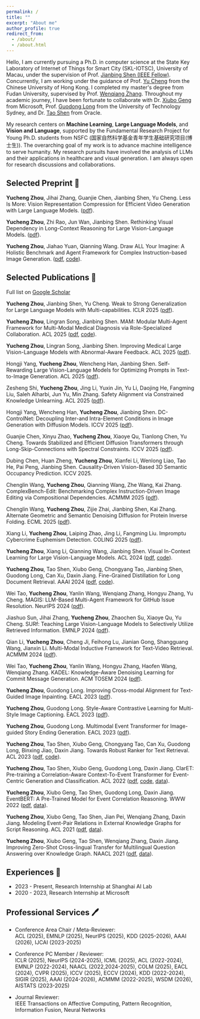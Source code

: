 ```yaml
---
permalink: /
title: ""
excerpt: "About me"
author_profile: true
redirect_from: 
  - /about/
  - /about.html
---
```


Hello, I am currently pursuing a Ph.D. in computer science at the State Key Laboratory of Internet of Things for Smart City (SKL-IOTSC), University of Macau, under the supervision of Prof. [Jianbing Shen (IEEE Fellow)](https://scholar.google.com/citations?user=_Q3NTToAAAAJ&hl=en). Concurrently, I am working under the guidance of Prof. [Yu Cheng](https://ych133.github.io/) from the Chinese University of Hong Kong. I completed my master's degree from Fudan University, supervised by Prof. [Wenqiang Zhang](http://www.fudanroilab.com/2021/07/01/WenqiangZhang.html). Throughout my academic journey, I have been fortunate to collaborate with Dr. [Xiubo Geng](https://xiubo0211.github.io/) from Microsoft, Prof. [Guodong Long](https://guodonglong.github.io/) from the University of Technology Sydney, and Dr. [Tao Shen](https://scholar.google.com/citations?user=SegyX9AAAAAJ&hl=en) from Oracle.

My research centers on **Machine Learning**, **Large Language Models**, and **Vision and Language**, supported by the Fundamental Research Project for Young Ph.D. students from NSFC (国家自然科学基金青年学生基础研究项目(博士生)). The overarching goal of my work is to advance machine intelligence to serve humanity.
My research pursuits have involved the analysis of LLMs and their applications in healthcare and visual generation. I am always open for research discussions and collaborations.


<!-- ## News <g-emoji class="g-emoji" alias="memo" fallback-src="https://github.githubassets.com/images/icons/emoji/unicode/1f525.png">🔥</g-emoji> -->
<!-- timetable and other -->





## Selected Preprint <g-emoji class="g-emoji" alias="memo" fallback-src="https://github.githubassets.com/images/icons/emoji/unicode/1f4dd.png">📝</g-emoji>
**Yucheng Zhou**, Jihai Zhang, Guanjie Chen, Jianbing Shen, Yu Cheng. Less Is More: Vision Representation Compression for Efficient Video Generation with Large Language Models. ([pdf](https://openreview.net/pdf?id=S7yRfgmnpm)).

**Yucheng Zhou**, Zhi Rao, Jun Wan, Jianbing Shen. Rethinking Visual Dependency in Long-Context Reasoning for Large Vision-Language Models. ([pdf](https://arxiv.org/pdf/2410.19732?)).

**Yucheng Zhou**, Jiahao Yuan, Qianning Wang. Draw ALL Your Imagine: A Holistic Benchmark and Agent Framework for Complex Instruction-based Image Generation. ([pdf](https://arxiv.org/pdf/2505.24787?), [code](https://github.com/yczhou001/LongBench-T2I)).


## Selected Publications <g-emoji class="g-emoji" alias="memo" fallback-src="https://github.githubassets.com/images/icons/emoji/unicode/1f4dd.png">📜</g-emoji>
Full list on [Google Scholar](https://scholar.google.com/citations?hl=en&user=nnbFqRAAAAAJ)

**Yucheng Zhou**, Jianbing Shen, Yu Cheng. Weak to Strong Generalization for Large Language Models with Multi-capabilities. ICLR 2025 ([pdf](https://openreview.net/forum?id=N1vYivuSKq)).

**Yucheng Zhou**, Lingran Song, Jianbing Shen. MAM: Modular Multi-Agent Framework for Multi-Modal Medical Diagnosis via Role-Specialized Collaboration. ACL 2025 ([pdf](https://arxiv.org/pdf/2506.19835), [code](https://github.com/yczhou001/MAM)).

**Yucheng Zhou**, Lingran Song, Jianbing Shen. Improving Medical Large Vision-Language Models with Abnormal-Aware Feedback. ACL 2025 ([pdf](https://arxiv.org/pdf/2501.01377)).

Hongji Yang, **Yucheng Zhou**, Wencheng Han, Jianbing Shen. Self-Rewarding Large Vision-Language Models for Optimizing Prompts in Text-to-Image Generation. ACL 2025 ([pdf](https://aclanthology.org/2025.findings-acl.383.pdf)).

Zesheng Shi, **Yucheng Zhou**, Jing Li, Yuxin Jin, Yu Li, Daojing He, Fangming Liu, Saleh Alharbi, Jun Yu, Min Zhang. Safety Alignment via Constrained Knowledge Unlearning. ACL 2025 ([pdf](https://aclanthology.org/2025.acl-long.1240.pdf)).

Hongji Yang, Wencheng Han, **Yucheng Zhou**, Jianbing Shen. DC-ControlNet: Decoupling Inter-and Intra-Element Conditions in Image Generation with Diffusion Models. ICCV 2025 ([pdf](https://arxiv.org/pdf/2502.14779)).

Guanjie Chen, Xinyu Zhao, **Yucheng Zhou**, Xiaoye Qu, Tianlong Chen, Yu Cheng. Towards Stabilized and Efficient Diffusion Transformers through Long-Skip-Connections with Spectral Constraints. ICCV 2025 ([pdf](https://arxiv.org/pdf/2411.17616)).

Dubing Chen, Huan Zheng, **Yucheng Zhou**, Xianfei Li, Wenlong Liao, Tao He, Pai Peng, Jianbing Shen. Causality-Driven Vision-Based 3D Semantic Occupancy Prediction. ICCV 2025.

Chenglin Wang, **Yucheng Zhou**, Qianning Wang, Zhe Wang, Kai Zhang. ComplexBench-Edit: Benchmarking Complex Instruction-Driven Image Editing via Compositional Dependencies. ACMMM 2025 ([pdf](https://www.arxiv.org/pdf/2506.12830)).

Chenglin Wang, **Yucheng Zhou**, Zijie Zhai, Jianbing Shen, Kai Zhang. Alternate Geometric and Semantic Denoising Diffusion for Protein Inverse Folding. ECML 2025 ([pdf](https://arxiv.org/pdf/2412.09380v1)).

Xiang Li, **Yucheng Zhou**, Laiping Zhao, Jing Li, Fangming Liu. Impromptu Cybercrime Euphemism Detection. COLING 2025 ([pdf](https://aclanthology.org/2025.coling-main.612.pdf)).

**Yucheng Zhou**, Xiang Li, Qianning Wang, Jianbing Shen. Visual In-Context Learning for Large Vision-Language Models. ACL 2024 ([pdf](https://arxiv.org/pdf/2402.11574.pdf), [code](https://github.com/yczhou001/VICL)).

**Yucheng Zhou**, Tao Shen, Xiubo Geng, Chongyang Tao, Jianbing Shen, Guodong Long, Can Xu, Daxin Jiang. Fine-Grained Distillation for Long Document Retrieval. AAAI 2024 ([pdf](https://arxiv.org/pdf/2212.10423.pdf), [code](https://github.com/yczhou001/FGD)).

Wei Tao, **Yucheng Zhou**, Yanlin Wang, Wenqiang Zhang, Hongyu Zhang, Yu Cheng. MAGIS: LLM-Based Multi-Agent Framework for GitHub Issue Resolution. NeurIPS 2024 ([pdf](https://proceedings.neurips.cc/paper_files/paper/2024/file/5d1f02132ef51602adf07000ca5b6138-Paper-Conference.pdf)).

Jiashuo Sun, Jihai Zhang, **Yucheng Zhou**, Zhaochen Su, Xiaoye Qu, Yu Cheng. SURf: Teaching Large Vision-Language Models to Selectively Utilize Retrieved Information. EMNLP 2024 ([pdf](https://aclanthology.org/2024.emnlp-main.434.pdf)).

Qian Li, **Yucheng Zhou**, Cheng Ji, Feihong Lu, Jianian Gong, Shangguang Wang, Jianxin Li. Multi-Modal Inductive Framework for Text-Video Retrieval. ACMMM 2024 ([pdf](https://dl.acm.org/doi/10.1145/3664647.3681024)).

Wei Tao, **Yucheng Zhou**, Yanlin Wang, Hongyu Zhang, Haofen Wang, Wenqiang Zhang. KADEL: Knowledge-Aware Denoising Learning for Commit Message Generation. ACM TOSEM 2024 ([pdf](https://dl.acm.org/doi/10.1145/3643675)).

**Yucheng Zhou**, Guodong Long. Improving Cross-modal Alignment for Text-Guided Image Inpainting. EACL 2023 ([pdf](https://aclanthology.org/2023.eacl-main.250.pdf)).

**Yucheng Zhou**, Guodong Long. Style-Aware Contrastive Learning for Multi-Style Image Captioning. EACL 2023 ([pdf](https://aclanthology.org/2023.findings-eacl.169.pdf)).

**Yucheng Zhou**, Guodong Long. Multimodal Event Transformer for Image-guided Story Ending Generation. EACL 2023 ([pdf](https://aclanthology.org/2023.eacl-main.249.pdf)).

**Yucheng Zhou**, Tao Shen, Xiubo Geng, Chongyang Tao, Can Xu, Guodong Long, Binxing Jiao, Daxin Jiang. Towards Robust Ranker for Text Retrieval. ACL 2023 ([pdf](https://arxiv.org/pdf/2206.08063.pdf), [code](https://huggingface.co/YCZhou/R2ANKER)).

**Yucheng Zhou**, Tao Shen, Xiubo Geng, Guodong Long, Daxin Jiang. ClarET: Pre-training a Correlation-Aware Context-To-Event Transformer for Event-Centric Generation and Classification. ACL 2022 ([pdf](https://aclanthology.org/2022.acl-long.183.pdf), [code](https://aclanthology.org/2022.acl-long.183/), [data](https://github.com/yczhou001/ClarET)).

**Yucheng Zhou**, Xiubo Geng, Tao Shen, Guodong Long, Daxin Jiang. EventBERT: A Pre-Trained Model for Event Correlation Reasoning. WWW 2022 ([pdf](https://dl.acm.org/doi/abs/10.1145/3485447.3511928), [data](https://github.com/yczhou001/ClarET)).

**Yucheng Zhou**, Xiubo Geng, Tao Shen, Jian Pei, Wenqiang Zhang, Daxin Jiang. Modeling Event-Pair Relations in External Knowledge Graphs for Script Reasoning. ACL 2021 ([pdf](https://aclanthology.org/2021.findings-acl.403.pdf), [data](https://github.com/yczhou001/ClarET)).

**Yucheng Zhou**, Xiubo Geng, Tao Shen, Wenqiang Zhang, Daxin Jiang. Improving Zero-Shot Cross-lingual Transfer for Multilingual Question Answering over Knowledge Graph. NAACL 2021 ([pdf](https://aclanthology.org/2021.naacl-main.465.pdf), [data](https://github.com/yczhou001/Multilingual-KBQA-Dataset)).





## Experiences <g-emoji class="g-emoji" alias="briefcase" fallback-src="https://github.githubassets.com/images/icons/emoji/unicode/1f4bc.png">💼</g-emoji>

- 2023 - Present, Research Internship at Shanghai AI Lab
- 2020 - 2023, Research Internship at Microsoft




## Professional Services <g-emoji class="g-emoji" alias="sparkles" fallback-src="https://github.githubassets.com/images/icons/emoji/unicode/1f58a.png?v8">🖊</g-emoji>

- Conference Area Chair / Meta-Reviewer: \
ACL (2025), EMNLP (2025), NeurIPS (2025), KDD (2025-2026), AAAI (2026), IJCAI (2023-2025)

- Conference PC Member / Reviewer: \
ICLR (2025), NeurIPS (2024-2025), ICML (2025), ACL (2022-2024), EMNLP (2022-2024), NAACL (2022,2024-2025), COLM (2025), EACL (2024), CVPR (2025), ICCV (2025), ECCV (2024), KDD (2022-2024), SIGIR (2025), AAAI (2024-2026), ACMMM (2022-2025), WSDM (2026), AISTATS (2023-2025)

- Journal Reviewer: \
IEEE Transactions on Affective Computing, Pattern Recognition, Information Fusion, Neural Networks



<!-- ## Selected Awards <g-emoji class="g-emoji" alias="sparkles" fallback-src="https://github.githubassets.com/images/icons/emoji/unicode/2728.png">✨</g-emoji> -->


<script type='text/javascript' id='clustrmaps' src='//cdn.clustrmaps.com/map_v2.js?cl=ffffff&w=250&t=tt&d=Nnem6cnBKrTWlQflRw_36Uq6Iy-QmEldmoz6Wszl1xY&co=2d78ad&cmo=3acc3a&cmn=ff5353&ct=ffffff'></script>